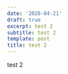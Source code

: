 ```yaml
---
date: '2020-04-21'
draft: true
excerpt: test 2
subtitle: test 2
template: post
title: test 2
---
```

test 2